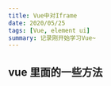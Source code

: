 ```yaml
---
title: Vue中对Iframe
date: 2020/05/25
tags: [Vue, element ui]
summary: 记录刚开始学习Vue~
---
```


## vue 里面的一些方法

##
